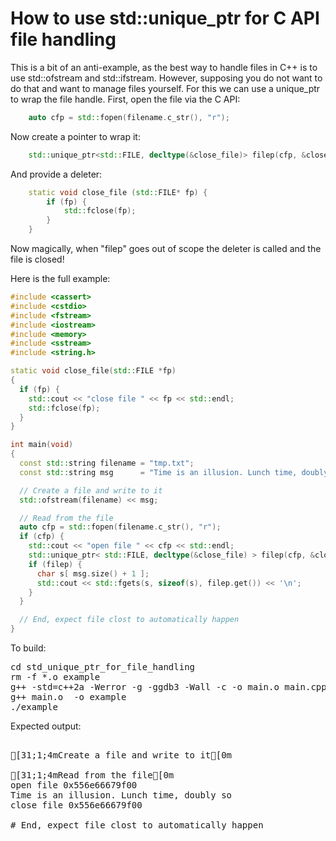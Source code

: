 How to use std::unique_ptr for C API file handling
==================================================

This is a bit of an anti-example, as the best way to handle files in C++
is to use std::ofstream and std::ifstream. However, supposing you do not
want to do that and want to manage files yourself. For this we can use a
unique_ptr to wrap the file handle. First, open the file via the C API:
```C++
    auto cfp = std::fopen(filename.c_str(), "r");
```
Now create a pointer to wrap it:
```C++
    std::unique_ptr<std::FILE, decltype(&close_file)> filep(cfp, &close_file);
```
And provide a deleter:
```C++
    static void close_file (std::FILE* fp) {
        if (fp) {
            std::fclose(fp);
        }
    }
```
Now magically, when "filep" goes out of scope the deleter is called and the
file is closed!

Here is the full example:
```C++
#include <cassert>
#include <cstdio>
#include <fstream>
#include <iostream>
#include <memory>
#include <sstream>
#include <string.h>

static void close_file(std::FILE *fp)
{
  if (fp) {
    std::cout << "close file " << fp << std::endl;
    std::fclose(fp);
  }
}

int main(void)
{
  const std::string filename = "tmp.txt";
  const std::string msg      = "Time is an illusion. Lunch time, doubly so";

  // Create a file and write to it
  std::ofstream(filename) << msg;

  // Read from the file
  auto cfp = std::fopen(filename.c_str(), "r");
  if (cfp) {
    std::cout << "open file " << cfp << std::endl;
    std::unique_ptr< std::FILE, decltype(&close_file) > filep(cfp, &close_file);
    if (filep) {
      char s[ msg.size() + 1 ];
      std::cout << std::fgets(s, sizeof(s), filep.get()) << '\n';
    }
  }

  // End, expect file clost to automatically happen
}
```
To build:
<pre>
cd std_unique_ptr_for_file_handling
rm -f *.o example
g++ -std=c++2a -Werror -g -ggdb3 -Wall -c -o main.o main.cpp
g++ main.o  -o example
./example
</pre>
Expected output:
<pre>

[31;1;4mCreate a file and write to it[0m

[31;1;4mRead from the file[0m
open file 0x556e66679f00
Time is an illusion. Lunch time, doubly so
close file 0x556e66679f00

# End, expect file clost to automatically happen
</pre>
